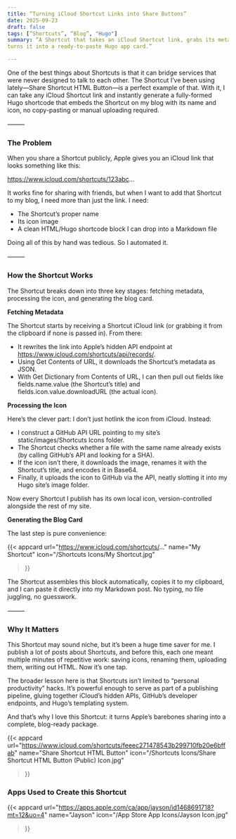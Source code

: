 ```yaml
---
title: “Turning iCloud Shortcut Links into Share Buttons”
date: 2025-09-23
draft: false
tags: [“Shortcuts”, “Blog”, "Hugo"]
summary: “A Shortcut that takes an iCloud Shortcut link, grabs its metadata and icon, and 
turns it into a ready-to-paste Hugo app card.”

---
```


One of the best things about Shortcuts is that it can bridge services that were never designed 
to talk to each other. The Shortcut I’ve been using lately—Share Shortcut HTML Button—is a 
perfect example of that. With it, I can take any iCloud Shortcut link and instantly generate 
a fully-formed Hugo shortcode that embeds the Shortcut on my blog with its name and icon, no 
copy-pasting or manual uploading required.

⸻

### The Problem

When you share a Shortcut publicly, Apple gives you an iCloud link that looks something 
like this:

https://www.icloud.com/shortcuts/123abc...

It works fine for sharing with friends, but when I want to add that Shortcut to my blog, I 
need more than just the link. I need:
- The Shortcut’s proper name
- Its icon image
- A clean HTML/Hugo shortcode block I can drop into a Markdown file

Doing all of this by hand was tedious. So I automated it.

⸻

### How the Shortcut Works

The Shortcut breaks down into three key stages: fetching metadata, processing the icon, and 
generating the blog card.

**Fetching Metadata**

The Shortcut starts by receiving a Shortcut iCloud link (or grabbing it from the clipboard 
if none is passed in). From there:
- It rewrites the link into Apple’s hidden API endpoint at https://www.icloud.com/shortcuts/api/records/.
- Using Get Contents of URL, it downloads the Shortcut’s metadata as JSON.
- With Get Dictionary from Contents of URL, I can then pull out fields like fields.name.value 
(the Shortcut’s title) and fields.icon.value.downloadURL (the actual icon).

**Processing the Icon**

Here’s the clever part: I don’t just hotlink the icon from iCloud. Instead:
- I construct a GitHub API URL pointing to my site’s static/images/Shortcuts Icons folder.
- The Shortcut checks whether a file with the same name already exists (by calling GitHub’s 
API and looking for a SHA).
- If the icon isn’t there, it downloads the image, renames it with the Shortcut’s title, and 
encodes it in Base64.
- Finally, it uploads the icon to GitHub via the API, neatly slotting it into my Hugo site’s 
image folder.

Now every Shortcut I publish has its own local icon, version-controlled alongside the rest 
of my site.

**Generating the Blog Card**

The last step is pure convenience:

{{< appcard
  url="https://www.icloud.com/shortcuts/..."
  name="My Shortcut"
  icon="/Shortcuts Icons/My Shortcut.jpg"
>}}

The Shortcut assembles this block automatically, copies it to my clipboard, and I can paste 
it directly into my Markdown post. No typing, no file juggling, no guesswork.

⸻

### Why It Matters

This Shortcut may sound niche, but it’s been a huge time saver for me. I publish a lot of 
posts about Shortcuts, and before this, each one meant multiple minutes of repetitive work: 
saving icons, renaming them, uploading them, writing out HTML. Now it’s one tap.

The broader lesson here is that Shortcuts isn’t limited to “personal productivity” hacks. 
It’s powerful enough to serve as part of a publishing pipeline, gluing together iCloud’s 
hidden APIs, GitHub’s developer endpoints, and Hugo’s templating system.

And that’s why I love this Shortcut: it turns Apple’s barebones sharing into a complete, 
blog-ready package.

{{< appcard 
    url="https://www.icloud.com/shortcuts/feeec271478543b299710fb20e6bffab" 
    name="Share Shortcut HTML Button" 
    icon="/Shortcuts Icons/Share Shortcut HTML Button (Public) Icon.jpg" 
>}}

### Apps Used to Create this Shortcut

{{< appcard 
    url="https://apps.apple.com/ca/app/jayson/id1468691718?mt=12&uo=4" 
    name="Jayson" 
    icon="/App Store App Icons/Jayson Icon.jpg" 
>}}